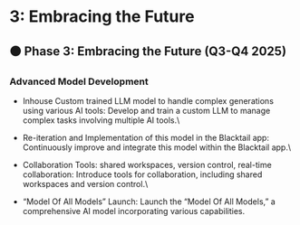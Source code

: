 # 3: Embracing the Future

## 🟠 Phase 3: Embracing the Future (Q3-Q4 2025) <a href="#id-2ce457m" id="id-2ce457m"></a>

### Advanced Model Development <a href="#rjefff" id="rjefff"></a>

* Inhouse Custom trained LLM model to handle complex generations using various AI tools: Develop and train a custom LLM to manage complex tasks involving multiple AI tools.\

* Re-iteration and Implementation of this model in the Blacktail app: Continuously improve and integrate this model within the Blacktail app.\

* Collaboration Tools: shared workspaces, version control, real-time collaboration: Introduce tools for collaboration, including shared workspaces and version control.\

* “Model Of All Models” Launch: Launch the “Model Of All Models,” a comprehensive AI model incorporating various capabilities.
